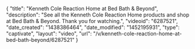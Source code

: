 {
    "title": "Kenneth Cole Reaction Home at Bed Bath & Beyond",
    "description": "See all the Kenneth Cole Reaction Home products and shop at Bed Bath & Beyond.  Thank you for watching.",
    "videoid": "6287521",
    "date_created": "1438386464",
    "date_modified": "1452195931",
    "type": "captivate",
    "layout": "video",
    "url": "\/v\/kenneth-cole-reaction-home-at-bed-bath-beyond\/6287521"
}